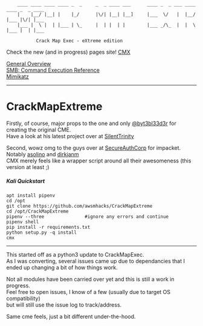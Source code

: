 
```                                          
    ____ ____ ____ ____ _  _     _  _ ____ ___      ____ _  _ ___ ____ ____ _  _ ____ 
    |    |__/ |__| |    |_/      |\/| |__| |__]     |___  \/   |  |__/ |___ |\/| |___ 
    |___ |  \ |  | |___ | \_     |  | |  | |        |___ _/\_  |  |  \ |___ |  | |___ 
		                                  			    
		   Crack Map Exec - eXtreme edition                
```

Check the new (and in progress) pages site! [CMX](https://awsmhacks.github.io/CrackMapExtreme/)  

[General Overview](https://github.com/awsmhacks/CrackMapExtreme/blob/master/docs/CMX-Usage-Home.md)  
[SMB: Command Execution Reference](https://github.com/awsmhacks/CrackMapExtreme/blob/master/docs/SMB-Command-Reference.md)  
[Mimikatz](https://github.com/awsmhacks/CrackMapExtreme/blob/master/docs/SMB-Module-Reference.md#mimikatz)  
  
  
------------------------------------------------------------------------
# CrackMapExtreme

Firstly, of course, major props to the one and only [@byt3bl33d3r](https://github.com/byt3bl33d3r) for creating the original CME.  
Have a look at his latest project over at [SilentTrinity](https://github.com/byt3bl33d3r/SILENTTRINITY)  

Second, wowz omg to the guys over at [SecureAuthCorp](https://github.com/byt3bl33d3r) for impacket. Notably [asolino](https://github.com/asolino) and [dirkjanm](https://github.com/dirkjanm)  
CMX merely feels like a wrapper script around all their awesomeness (this version at least ;)  


##### Kali Quickstart

```  
apt install pipenv
cd /opt
git clone https://github.com/awsmhacks/CrackMapExtreme 
cd /opt/CrackMapExtreme  
pipenv --three               #ignore any errors and continue
pipenv shell  
pip install -r requirements.txt 
python setup.py -q install 
cmx
```

------------------------------------------------------------------------


This started off as a python3 update to CrackMapExec.  
As I was converting, several issues came up due to dependancies that I ended up changing a bit of how things work.  
  
Not all modules have been carried over yet and this is still a work in progress.  
Feel free to open issues, I know of a few (usually due to target OS compatibility)  
but will still use the issue log to track/address.  
  
Same cme feels, just a bit different under-the-hood.  